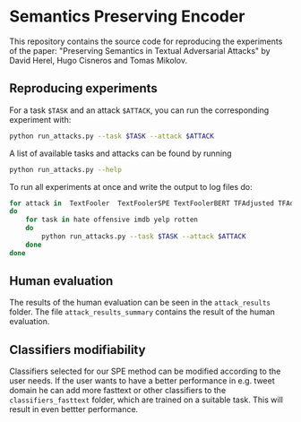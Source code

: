 # Semantics Preserving Encoder

This repository contains the source code for reproducing the experiments of the
paper: "Preserving Semantics in Textual Adversarial Attacks" by David Herel,
Hugo Cisneros and Tomas Mikolov.

## Reproducing experiments

For a task `$TASK` and an attack `$ATTACK`, you can run the corresponding
experiment with:
``` sh
python run_attacks.py --task $TASK --attack $ATTACK
```

A list of available tasks and attacks can be found by running

``` sh
python run_attacks.py --help
```

To run all experiments at once and write the output to log files do:

``` sh
for attack in  TextFooler  TextFoolerSPE TextFoolerBERT TFAdjusted TFAdjustedUSE SPEAdjusted
do
    for task in hate offensive imdb yelp rotten
    do
        python run_attacks.py --task $TASK --attack $ATTACK
    done
done
```

## Human evaluation
The results of the human evaluation can be seen in the `attack_results` folder. The file `attack_results_summary` contains the result of the human evaluation.

## Classifiers modifiability
Classifiers selected for our SPE method can be modified according to the user needs. If the user wants to have a better performance in e.g. tweet domain he can add more fasttext or other classifiers to the `classifiers_fasttext` folder, which are trained on a suitable task. This will result in even bettter performance.
